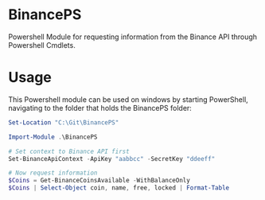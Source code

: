 # BinancePS
Powershell Module for requesting information from the Binance API through Powershell Cmdlets.

# Usage
This Powershell module can be used on windows by starting PowerShell, navigating to the folder that holds the BinancePS folder: 
```powershell
Set-Location "C:\Git\BinancePS"

Import-Module .\BinancePS

# Set context to Binance API first
Set-BinanceApiContext -ApiKey "aabbcc" -SecretKey "ddeeff"

# Now request information
$Coins = Get-BinanceCoinsAvailable -WithBalanceOnly
$Coins | Select-Object coin, name, free, locked | Format-Table
```
